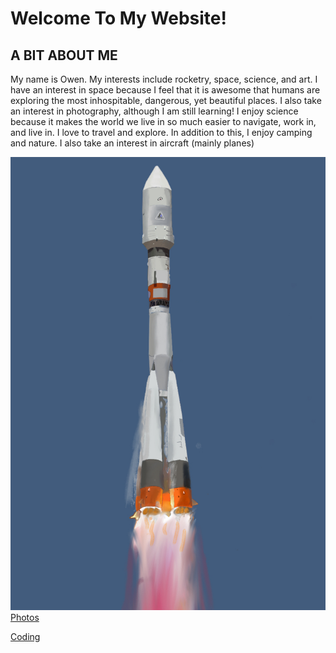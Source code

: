  

<h1> Welcome To My Website! </h1>
<h2> A BIT ABOUT ME </h2>
  <p> My name is Owen. My interests include rocketry, space, science, and art. I have an interest in space because I feel that it is awesome that humans are exploring the most inhospitable, dangerous, yet beautiful places. I also take an interest in photography, although I am still learning! I enjoy science because it makes the world we live in so much easier to navigate, work in, and live in. I love to travel and explore. In addition to this, I enjoy camping and nature. 
I also take an interest in aircraft (mainly planes) </p>
 
<img src="D2D4E538-5C5B-4F0D-B629-9CEC46B66C37.jpeg" alt="Rocket" class="inline"/>
<a href="https://owenm06.github.io/OwenPhotos06.github.io">Photos</a>

<a href="https://owenm06.github.io/Coding06.github.io/">Coding</a>
